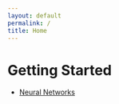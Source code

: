 ```yaml
---
layout: default
permalink: /
title: Home
---
```

# Getting Started

- [Neural Networks](neural-networks/)